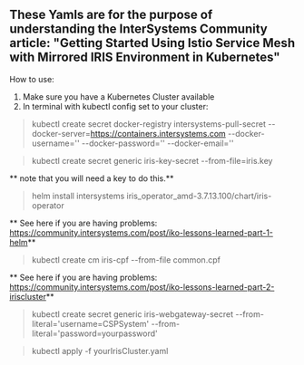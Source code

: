 ## These Yamls are for the purpose of understanding the InterSystems Community article: "Getting Started Using Istio Service Mesh with Mirrored IRIS Environment in Kubernetes"

How to use:

1. Make sure you have a Kubernetes Cluster available
2. In terminal with kubectl config set to your cluster:
  > kubectl create secret docker-registry intersystems-pull-secret --docker-server=https://containers.intersystems.com --docker-username='<your username>' --docker-password='<your password>' --docker-email='<your password>'
 

  > kubectl create secret generic iris-key-secret --from-file=iris.key

** note that you will need a key to do this.**

  > helm install intersystems iris_operator_amd-3.7.13.100/chart/iris-operator

** See here if you are having problems: https://community.intersystems.com/post/iko-lessons-learned-part-1-helm**
  
  > kubectl create cm iris-cpf --from-file common.cpf

** See here if you are having problems: https://community.intersystems.com/post/iko-lessons-learned-part-2-iriscluster**
  
  > kubectl create secret generic iris-webgateway-secret --from-literal='username=CSPSystem' --from-literal='password=yourpassword'
  
  > kubectl apply -f yourIrisCluster.yaml



